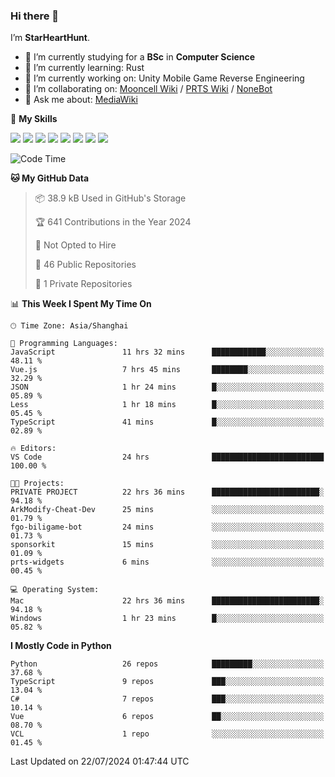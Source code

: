### Hi there 👋

I’m **StarHeartHunt**.

- 🏫 I’m currently studying for a **BSc** in **Computer Science**
- 🌱 I’m currently learning: Rust
- 🔭 I’m currently working on: Unity Mobile Game Reverse Engineering
- 👯 I’m collaborating on: [Mooncell Wiki](https://fgo.wiki/) / [PRTS Wiki](http://prts.wiki/) / [NoneBot](https://github.com/nonebot)
- 💬 Ask me about: [MediaWiki](https://www.mediawiki.org)

🌟 **My Skills**

![](https://img.shields.io/badge/-Python-3e74a2?style=flat-square&logo=Python&logoColor=fff)
![](https://img.shields.io/badge/-Node.js-339933?style=flat-square&logo=node.js&logoColor=fff)
![](https://img.shields.io/badge/-Vue-4fc08d?style=flat-square&logo=vue.js&logoColor=fff)
![](https://img.shields.io/badge/-React-2d98ce?style=flat-square&logo=React&logoColor=fff)
![](https://img.shields.io/badge/-TypeScript-3178C6?style=flat-square&logo=TypeScript&logoColor=fff)
![](https://img.shields.io/badge/-Docker-2496ED?style=flat-square&logo=Docker&logoColor=fff)
![](https://img.shields.io/badge/-Linux-000000?style=flat-square&logo=Linux&logoColor=fff)
![](https://img.shields.io/badge/-Dotnet-512bd4?style=flat-square&logo=.net&logoColor=fff)

<!--START_SECTION:waka-->
![Code Time](http://img.shields.io/badge/Code%20Time-1%2C236%20hrs%2021%20mins-blue)

**🐱 My GitHub Data** 

> 📦 38.9 kB Used in GitHub's Storage 
 > 
> 🏆 641 Contributions in the Year 2024
 > 
> 🚫 Not Opted to Hire
 > 
> 📜 46 Public Repositories 
 > 
> 🔑 1 Private Repositories 
 > 
📊 **This Week I Spent My Time On** 

```text
🕑︎ Time Zone: Asia/Shanghai

💬 Programming Languages: 
JavaScript               11 hrs 32 mins      ████████████░░░░░░░░░░░░░   48.11 % 
Vue.js                   7 hrs 45 mins       ████████░░░░░░░░░░░░░░░░░   32.29 % 
JSON                     1 hr 24 mins        █░░░░░░░░░░░░░░░░░░░░░░░░   05.89 % 
Less                     1 hr 18 mins        █░░░░░░░░░░░░░░░░░░░░░░░░   05.45 % 
TypeScript               41 mins             █░░░░░░░░░░░░░░░░░░░░░░░░   02.89 % 

🔥 Editors: 
VS Code                  24 hrs              █████████████████████████   100.00 % 

🐱‍💻 Projects: 
PRIVATE PROJECT          22 hrs 36 mins      ████████████████████████░   94.18 % 
ArkModify-Cheat-Dev      25 mins             ░░░░░░░░░░░░░░░░░░░░░░░░░   01.79 % 
fgo-biligame-bot         24 mins             ░░░░░░░░░░░░░░░░░░░░░░░░░   01.73 % 
sponsorkit               15 mins             ░░░░░░░░░░░░░░░░░░░░░░░░░   01.09 % 
prts-widgets             6 mins              ░░░░░░░░░░░░░░░░░░░░░░░░░   00.45 % 

💻 Operating System: 
Mac                      22 hrs 36 mins      ████████████████████████░   94.18 % 
Windows                  1 hr 23 mins        █░░░░░░░░░░░░░░░░░░░░░░░░   05.82 % 
```

**I Mostly Code in Python** 

```text
Python                   26 repos            █████████░░░░░░░░░░░░░░░░   37.68 % 
TypeScript               9 repos             ███░░░░░░░░░░░░░░░░░░░░░░   13.04 % 
C#                       7 repos             ███░░░░░░░░░░░░░░░░░░░░░░   10.14 % 
Vue                      6 repos             ██░░░░░░░░░░░░░░░░░░░░░░░   08.70 % 
VCL                      1 repo              ░░░░░░░░░░░░░░░░░░░░░░░░░   01.45 % 
```




 Last Updated on 22/07/2024 01:47:44 UTC
<!--END_SECTION:waka-->
